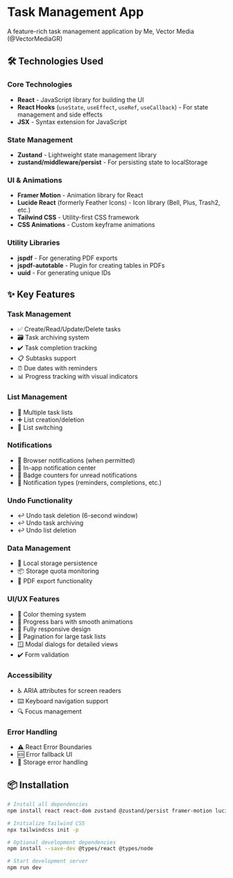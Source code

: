 # Task Management App

A feature-rich task management application by Me, Vector Media (@VectorMediaGR)

## 🛠 Technologies Used

### Core Technologies
- **React** - JavaScript library for building the UI
- **React Hooks** (`useState`, `useEffect`, `useRef`, `useCallback`) - For state management and side effects
- **JSX** - Syntax extension for JavaScript

### State Management
- **Zustand** - Lightweight state management library
- **zustand/middleware/persist** - For persisting state to localStorage

### UI & Animations
- **Framer Motion** - Animation library for React
- **Lucide React** (formerly Feather Icons) - Icon library (Bell, Plus, Trash2, etc.)
- **Tailwind CSS** - Utility-first CSS framework
- **CSS Animations** - Custom keyframe animations

### Utility Libraries
- **jspdf** - For generating PDF exports
- **jspdf-autotable** - Plugin for creating tables in PDFs
- **uuid** - For generating unique IDs

## ✨ Key Features

### Task Management
- ✅ Create/Read/Update/Delete tasks  
- 🗃 Task archiving system  
- ✔️ Task completion tracking  
- 📋 Subtasks support  
- ⏰ Due dates with reminders  
- 📊 Progress tracking with visual indicators  

### List Management
- 📂 Multiple task lists  
- ➕ List creation/deletion  
- 🔄 List switching  

### Notifications
- 🔔 Browser notifications (when permitted)  
- 📲 In-app notification center  
- 🔴 Badge counters for unread notifications  
- 🚨 Notification types (reminders, completions, etc.)  

### Undo Functionality
- ↩️ Undo task deletion (6-second window)  
- ↩️ Undo task archiving  
- ↩️ Undo list deletion  

### Data Management
- 💾 Local storage persistence  
- 📦 Storage quota monitoring  
- 📄 PDF export functionality  

### UI/UX Features
- 🎨 Color theming system  
- 📶 Progress bars with smooth animations  
- 📱 Fully responsive design  
- 🔢 Pagination for large task lists  
- 🪟 Modal dialogs for detailed views  
- ✔️ Form validation  

### Accessibility
- ♿ ARIA attributes for screen readers  
- ⌨️ Keyboard navigation support  
- 🔍 Focus management  

### Error Handling
- ⚠️ React Error Boundaries  
- 🆘 Error fallback UI  
- 💽 Storage error handling  

## 📦 Installation

```bash
# Install all dependencies
npm install react react-dom zustand @zustand/persist framer-motion lucide-react tailwindcss postcss autoprefixer jspdf jspdf-autotable uuid

# Initialize Tailwind CSS
npx tailwindcss init -p

# Optional development dependencies
npm install --save-dev @types/react @types/node

# Start development server
npm run dev
